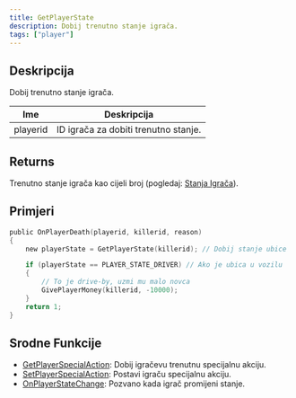 ```yaml
---
title: GetPlayerState
description: Dobij trenutno stanje igrača.
tags: ["player"]
---
```


## Deskripcija

Dobij trenutno stanje igrača.

| Ime      | Deskripcija                          |
| -------- | ------------------------------------ |
| playerid | ID igrača za dobiti trenutno stanje. |

## Returns

Trenutno stanje igrača kao cijeli broj (pogledaj: [Stanja Igrača](../resources/playerstates)).

## Primjeri

```c
public OnPlayerDeath(playerid, killerid, reason)
{
    new playerState = GetPlayerState(killerid); // Dobij stanje ubice

    if (playerState == PLAYER_STATE_DRIVER) // Ako je ubica u vozilu
    {
        // To je drive-by, uzmi mu malo novca
        GivePlayerMoney(killerid, -10000);
    }
    return 1;
}
```

## Srodne Funkcije

- [GetPlayerSpecialAction](GetPlayerSpecialAction): Dobij igračevu trenutnu specijalnu akciju.
- [SetPlayerSpecialAction](SetPlayerSpecialAction): Postavi igraču specijalnu akciju.
- [OnPlayerStateChange](../callbacks/OnPlayerStateChange): Pozvano kada igrač promijeni stanje.
